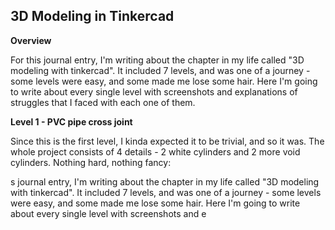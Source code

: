 ## 3D Modeling in Tinkercad

**Overview**

For this journal entry, I'm writing about the chapter in my life called "3D modeling with tinkercad". It included 7 levels, and was one of a journey - some levels were easy, and some made me lose some hair. Here I'm going to write about every single level with screenshots and explanations of struggles that I faced with each one of them.

**Level 1 - PVC pipe cross joint**

Since this is the first level, I kinda expected it to be trivial, and so it was. The whole project consists of 4 details - 2 white cylinders and 2 more void cylinders. Nothing hard, nothing fancy:

<!--
  Note
-->

s journal entry, I'm writing about the chapter in my life called "3D modeling with tinkercad". It included 7 levels, and was one of a journey - some levels were easy, and some made me lose some hair. Here I'm going to write about every single level with screenshots and e

